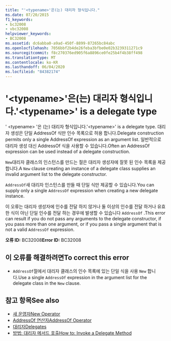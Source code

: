 ```yaml
---
title: "'<typename>'은(는) 대리자 형식입니다."
ms.date: 07/20/2015
f1_keywords:
- bc32008
- vbc32008
helpviewer_keywords:
- BC32008
ms.assetid: dc6abba0-a9ad-450f-8899-87265bc84abc
ms.openlocfilehash: 7056bbf2b4de26feba3bfbe0e02b3239311271c9
ms.sourcegitcommit: f8c270376ed905f6a8896ce0fe25b4f4b38ff498
ms.translationtype: MT
ms.contentlocale: ko-KR
ms.lasthandoff: 06/04/2020
ms.locfileid: "84382174"
---
```

# <a name="typename-is-a-delegate-type"></a><span data-ttu-id="c3932-102">'\<typename>'은(는) 대리자 형식입니다.</span><span class="sxs-lookup"><span data-stu-id="c3932-102">'\<typename>' is a delegate type</span></span>
<span data-ttu-id="c3932-103">' \<typename> '은 (는) 대리자 형식입니다.</span><span class="sxs-lookup"><span data-stu-id="c3932-103">'\<typename>' is a delegate type.</span></span> <span data-ttu-id="c3932-104">대리자 생성은 단일 AddressOf 식만 인수 목록으로 허용 합니다.</span><span class="sxs-lookup"><span data-stu-id="c3932-104">Delegate construction permits only a single AddressOf expression as an argument list.</span></span> <span data-ttu-id="c3932-105">일반적으로 대리자 생성 대신 AddressOf 식을 사용할 수 있습니다.</span><span class="sxs-lookup"><span data-stu-id="c3932-105">Often an AddressOf expression can be used instead of a delegate construction.</span></span>  
  
 <span data-ttu-id="c3932-106">`New`대리자 클래스의 인스턴스를 만드는 절은 대리자 생성자에 잘못 된 인수 목록을 제공 합니다.</span><span class="sxs-lookup"><span data-stu-id="c3932-106">A `New` clause creating an instance of a delegate class supplies an invalid argument list to the delegate constructor.</span></span>  
  
 <span data-ttu-id="c3932-107">`AddressOf`새 대리자 인스턴스를 만들 때 단일 식만 제공할 수 있습니다.</span><span class="sxs-lookup"><span data-stu-id="c3932-107">You can supply only a single `AddressOf` expression when creating a new delegate instance.</span></span>  
  
 <span data-ttu-id="c3932-108">이 오류는 대리자 생성자에 인수를 전달 하지 않거나 둘 이상의 인수를 전달 하거나 유효한 식이 아닌 단일 인수를 전달 하는 경우에 발생할 수 있습니다 `AddressOf` .</span><span class="sxs-lookup"><span data-stu-id="c3932-108">This error can result if you do not pass any arguments to the delegate constructor, if you pass more than one argument, or if you pass a single argument that is not a valid `AddressOf` expression.</span></span>  
  
 <span data-ttu-id="c3932-109">**오류 ID:** BC32008</span><span class="sxs-lookup"><span data-stu-id="c3932-109">**Error ID:** BC32008</span></span>  
  
## <a name="to-correct-this-error"></a><span data-ttu-id="c3932-110">이 오류를 해결하려면</span><span class="sxs-lookup"><span data-stu-id="c3932-110">To correct this error</span></span>  
  
- <span data-ttu-id="c3932-111">`AddressOf`절에서 대리자 클래스의 인수 목록에 있는 단일 식을 사용 `New` 합니다.</span><span class="sxs-lookup"><span data-stu-id="c3932-111">Use a single `AddressOf` expression in the argument list for the delegate class in the `New` clause.</span></span>  
  
## <a name="see-also"></a><span data-ttu-id="c3932-112">참고 항목</span><span class="sxs-lookup"><span data-stu-id="c3932-112">See also</span></span>

- [<span data-ttu-id="c3932-113">새 운영자</span><span class="sxs-lookup"><span data-stu-id="c3932-113">New Operator</span></span>](../operators/new-operator.md)
- [<span data-ttu-id="c3932-114">AddressOf 연산자</span><span class="sxs-lookup"><span data-stu-id="c3932-114">AddressOf Operator</span></span>](../operators/addressof-operator.md)
- [<span data-ttu-id="c3932-115">대리자</span><span class="sxs-lookup"><span data-stu-id="c3932-115">Delegates</span></span>](../../programming-guide/language-features/delegates/index.md)
- [<span data-ttu-id="c3932-116">방법: 대리자 메서드 호출</span><span class="sxs-lookup"><span data-stu-id="c3932-116">How to: Invoke a Delegate Method</span></span>](../../programming-guide/language-features/delegates/how-to-invoke-a-delegate-method.md)
